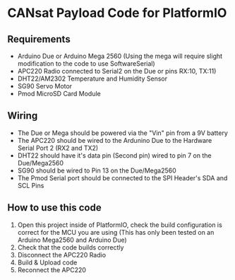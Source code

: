 # CANsat Payload Code for PlatformIO

## Requirements

- Arduino Due or Arduino Mega 2560 (Using the mega will require slight modification to the code to use SoftwareSerial)
- APC220 Radio connected to Serial2 on the Due or pins RX:10, TX:11)
- DHT22/AM2302 Temperature and Humidity Sensor
- SG90 Servo Motor
- Pmod MicroSD Card Module

## Wiring

- The Due or Mega should be powered via the "Vin" pin from a 9V battery
- The APC220 should be wired to the Ardunino Due to the Hardware Serial Port 2 (RX2 and TX2)
- DHT22 should have it's data pin (Second pin) wired to pin 7 on the Due/Mega2560
- SG90 should be wired to Pin 13 on the Due/Mega2560
- The Pmod Serial port should be connected to the SPI Header's SDA and SCL Pins

## How to use this code

1) Open this project inside of PlatformIO, check the build configuration is correct for the MCU you are using (This has only been tested on an Arduino Mega2560 and Arduino Due)
2) Check that the code builds correctly
3) Disconnect the APC220 Radio
4) Build & Upload code
5) Reconnect the APC220
